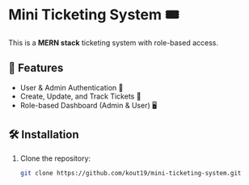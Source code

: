 # Mini Ticketing System 🎟️

This is a **MERN stack** ticketing system with role-based access.

## 🚀 Features
- User & Admin Authentication 🔑
- Create, Update, and Track Tickets 📝
- Role-based Dashboard (Admin & User) 🖥️

## 🛠️ Installation
1. Clone the repository:
   ```sh
   git clone https://github.com/kout19/mini-ticketing-system.git
